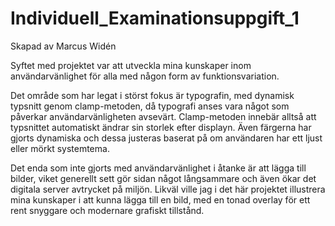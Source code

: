 # Individuell_Examinationsuppgift_1
Skapad av Marcus Widén

Syftet med projektet var att utveckla mina kunskaper inom användarvänlighet för alla med någon form av funktionsvariation. 

Det område som har legat i störst fokus är typografin, med dynamisk typsnitt genom clamp-metoden, då typografi anses vara något som påverkar användarvänligheten avsevärt. Clamp-metoden innebär alltså att typsnittet automatiskt ändrar sin storlek efter displayn. Även färgerna har gjorts dynamiska och dessa justeras baserat på om användaren har ett ljust eller mörkt systemtema.

Det enda som inte gjorts med användarvänlighet i åtanke är att lägga till bilder, viket generellt sett gör sidan något långsammare och även ökar det digitala server avtrycket på miljön. Likväl ville jag i det här projektet illustrera mina kunskaper i att kunna lägga till en bild, med en tonad overlay för ett rent snyggare och modernare grafiskt tillstånd.
